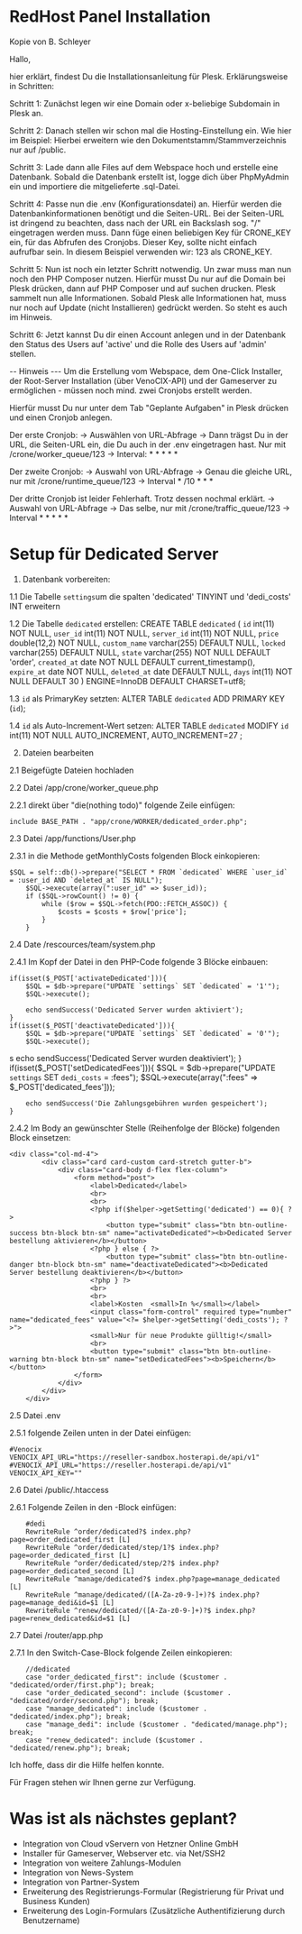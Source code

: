 # RedHost Panel Installation

Kopie von B. Schleyer

Hallo,

hier erklärt, findest Du die Installationsanleitung für Plesk. Erklärungsweise in Schritten:

Schritt 1: Zunächst legen wir eine Domain oder x-beliebige Subdomain in Plesk an.

Schritt 2: Danach stellen wir schon mal die Hosting-Einstellung ein. Wie hier im Beispiel: Hierbei erweitern wie den Dokumentstamm/Stammverzeichnis nur auf /public.

Schritt 3: Lade dann alle Files auf dem Webspace hoch und erstelle eine Datenbank. Sobald die Datenbank erstellt ist, logge dich über PhpMyAdmin ein und importiere die mitgelieferte .sql-Datei.

Schritt 4: Passe nun die .env (Konfigurationsdatei) an. Hierfür werden die Datenbankinformationen benötigt und die Seiten-URL. Bei der Seiten-URL ist dringend zu beachten, dass nach der URL ein Backslash sog. "/" eingetragen werden muss. Dann füge einen beliebigen Key für CRONE_KEY ein, für das Abfrufen des Cronjobs. Dieser Key, sollte nicht einfach aufrufbar sein. In diesem Beispiel verwenden wir: 123 als CRONE_KEY.

Schritt 5: Nun ist noch ein letzter Schritt notwendig. Un zwar muss man nun noch den PHP Composer nutzen. Hierfür musst Du nur auf die Domain bei Plesk drücken, dann auf PHP Composer und auf suchen drucken. Plesk sammelt nun alle Informationen. Sobald Plesk alle Informationen hat, muss nur noch auf Update (nicht Installieren) gedrückt werden. So steht es auch im Hinweis.

Schritt 6: Jetzt kannst Du dir einen Account anlegen und in der Datenbank den Status des Users auf 'active' und die Rolle des Users auf 'admin' stellen.

-- Hinweis --- Um die Erstellung vom Webspace, dem One-Click Installer, der Root-Server Installation (über VenoCIX-API) und der Gameserver zu ermöglichen - müssen noch mind. zwei Cronjobs erstellt werden.

Hierfür musst Du nur unter dem Tab "Geplante Aufgaben" in Plesk drücken und einen Cronjob anlegen.

Der erste Cronjob: -> Auswählen von URL-Abfrage -> Dann trägst Du in der URL, die Seiten-URL ein, die Du auch in der .env eingetragen hast. Nur mit /crone/worker_queue/123 -> Interval: * * * * *

Der zweite Cronjob: -> Auswahl von URL-Abfrage -> Genau die gleiche URL, nur mit /crone/runtime_queue/123 -> Interval * /10 * * *

Der dritte Cronjob ist leider Fehlerhaft. Trotz dessen nochmal erklärt. -> Auswahl von URL-Abfrage -> Das selbe, nur mit /crone/traffic_queue/123 -> Interval * * * * *

# Setup für Dedicated Server

1. Datenbank vorbereiten:


1.1 Die Tabelle `settings`um die spalten 'dedicated' TINYINT und 'dedi_costs' INT erweitern

1.2 Die Tabelle `dedicated` erstellen: CREATE TABLE `dedicated` (
  `id` int(11) NOT NULL,
  `user_id` int(11) NOT NULL,
  `server_id` int(11) NOT NULL,
  `price` double(12,2) NOT NULL,
  `custom_name` varchar(255) DEFAULT NULL,
  `locked` varchar(255) DEFAULT NULL,
  `state` varchar(255) NOT NULL DEFAULT 'order',
  `created_at` date NOT NULL DEFAULT current_timestamp(),
  `expire_at` date NOT NULL,
  `deleted_at` date DEFAULT NULL,
  `days` int(11) NOT NULL DEFAULT 30
) ENGINE=InnoDB DEFAULT CHARSET=utf8;

1.3 `id` als PrimaryKey setzten: ALTER TABLE `dedicated` ADD PRIMARY KEY (`id`);

1.4 `id` als Auto-Increment-Wert setzen: ALTER TABLE `dedicated` MODIFY `id` int(11) NOT NULL AUTO_INCREMENT, AUTO_INCREMENT=27 ;





2. Dateien bearbeiten

2.1 Beigefügte Dateien hochladen

2.2 Datei /app/crone/worker_queue.php

2.2.1 direkt über "die(nothing todo)" folgende Zeile einfügen:

	include BASE_PATH . "app/crone/WORKER/dedicated_order.php";

2.3 Datei /app/functions/User.php

2.3.1 in die Methode getMonthlyCosts folgenden Block einkopieren:
	
	$SQL = self::db()->prepare("SELECT * FROM `dedicated` WHERE `user_id` = :user_id AND `deleted_at` IS NULL");
        $SQL->execute(array(":user_id" => $user_id));
        if ($SQL->rowCount() != 0) {
            while ($row = $SQL->fetch(PDO::FETCH_ASSOC)) {
                $costs = $costs + $row['price'];
            }
        }

2.4 Date /rescources/team/system.php

2.4.1 Im Kopf der Datei in den PHP-Code folgende 3 Blöcke einbauen:
	

	if(isset($_POST['activateDedicated'])){
	    $SQL = $db->prepare("UPDATE `settings` SET `dedicated` = '1'");
	    $SQL->execute();

	    echo sendSuccess('Dedicated Server wurden aktiviert');
	}
	if(isset($_POST['deactivateDedicated'])){
	    $SQL = $db->prepare("UPDATE `settings` SET `dedicated` = '0'");
	    $SQL->execute();
s
	    echo sendSuccess('Dedicated Server wurden deaktiviert');
	}
	if(isset($_POST['setDedicatedFees'])){
	    $SQL = $db->prepare("UPDATE `settings` SET `dedi_costs` = :fees");
	    $SQL->execute(array(":fees" => $_POST['dedicated_fees']));

	    echo sendSuccess('Die Zahlungsgebühren wurden gespeichert');
	}
	
2.4.2 Im Body an gewünschter Stelle (Reihenfolge der Blöcke) folgenden Block einsetzen:

	<div class="col-md-4">
            <div class="card card-custom card-stretch gutter-b">
                <div class="card-body d-flex flex-column">
                    <form method="post">
                        <label>Dedicated</label>
                        <br>
                        <br>
                        <?php if($helper->getSetting('dedicated') == 0){ ?>
                            <button type="submit" class="btn btn-outline-success btn-block btn-sm" name="activateDedicated"><b>Dedicated Server bestellung aktivieren</b></button>
                        <?php } else { ?>
                            <button type="submit" class="btn btn-outline-danger btn-block btn-sm" name="deactivateDedicated"><b>Dedicated Server bestellung deaktivieren</b></button>
                        <?php } ?>
                        <br>
                        <br>
                        <label>Kosten  <small>In %</small></label>
                        <input class="form-control" required type="number" name="dedicated_fees" value="<?= $helper->getSetting('dedi_costs'); ?>">
                        <small>Nur für neue Produkte gülltig!</small>
                        <br>
                        <button type="submit" class="btn btn-outline-warning btn-block btn-sm" name="setDedicatedFees"><b>Speichern</b></button>
                    </form>
                </div>
            </div>
        </div>

2.5 Datei .env

2.5.1 folgende Zeilen unten in der Datei einfügen:
	
	#Venocix
	VENOCIX_API_URL="https://reseller-sandbox.hosterapi.de/api/v1"
	#VENOCIX_API_URL="https://reseller.hosterapi.de/api/v1"
	VENOCIX_API_KEY=""
	
2.6 Datei /public/.htaccess

2.6.1 Folgende Zeilen in den <IfModule mod_rewrite.c> -Block einfügen:

    	#dedi
    	RewriteRule ^order/dedicated?$ index.php?page=order_dedicated_first [L]
    	RewriteRule ^order/dedicated/step/1?$ index.php?page=order_dedicated_first [L]
    	RewriteRule ^order/dedicated/step/2?$ index.php?page=order_dedicated_second [L]
    	RewriteRule ^manage/dedicated?$ index.php?page=manage_dedicated [L]
    	RewriteRule ^manage/dedicated/([A-Za-z0-9-]+)?$ index.php?page=manage_dedi&id=$1 [L]
    	RewriteRule ^renew/dedicated/([A-Za-z0-9-]+)?$ index.php?page=renew_dedicated&id=$1 [L]
    	
2.7 Datei /router/app.php

2.7.1 In den Switch-Case-Block folgende Zeilen einkopieren:

      	//dedicated
      	case "order_dedicated_first": include ($customer . "dedicated/order/first.php"); break;
      	case "order_dedicated_second": include ($customer . "dedicated/order/second.php"); break;
      	case "manage_dedicated": include ($customer . "dedicated/index.php"); break;
      	case "manage_dedi": include ($customer . "dedicated/manage.php"); break;
      	case "renew_dedicated": include ($customer . "dedicated/renew.php"); break;


Ich hoffe, dass dir die Hilfe helfen konnte.

Für Fragen stehen wir Ihnen gerne zur Verfügung.
	
# Was ist als nächstes geplant?

- Integration von Cloud vServern von Hetzner Online GmbH
- Installer für Gameserver, Webserver etc. via Net/SSH2
- Integration von weitere Zahlungs-Modulen
- Integration von News-System
- Integration von Partner-System
- Erweiterung des Registrierungs-Formular (Registrierung für Privat und Business Kunden)
- Erweiterung des Login-Formulars (Zusätzliche Authentifizierung durch Benutzername)
